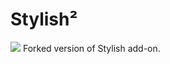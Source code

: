 # Stylish²
<img src="https://github.com/srazzano/Images/blob/master/stylish2.png"/>
Forked version of Stylish add-on.
